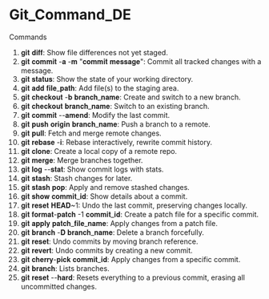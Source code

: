 # Git_Command_DE
Commands


1. 𝐠𝐢𝐭 𝐝𝐢𝐟𝐟: Show file differences not yet staged.
2. 𝐠𝐢𝐭 𝐜𝐨𝐦𝐦𝐢𝐭 -𝐚 -𝐦 "𝐜𝐨𝐦𝐦𝐢𝐭 𝐦𝐞𝐬𝐬𝐚𝐠𝐞": Commit all tracked changes with a message.
3. 𝐠𝐢𝐭 𝐬𝐭𝐚𝐭𝐮𝐬: Show the state of your working directory.
4. 𝐠𝐢𝐭 𝐚𝐝𝐝 𝐟𝐢𝐥𝐞_𝐩𝐚𝐭𝐡: Add file(s) to the staging area.
5. 𝐠𝐢𝐭 𝐜𝐡𝐞𝐜𝐤𝐨𝐮𝐭 -𝐛 𝐛𝐫𝐚𝐧𝐜𝐡_𝐧𝐚𝐦𝐞: Create and switch to a new branch.
6. 𝐠𝐢𝐭 𝐜𝐡𝐞𝐜𝐤𝐨𝐮𝐭 𝐛𝐫𝐚𝐧𝐜𝐡_𝐧𝐚𝐦𝐞: Switch to an existing branch.
7. 𝐠𝐢𝐭 𝐜𝐨𝐦𝐦𝐢𝐭 --𝐚𝐦𝐞𝐧𝐝: Modify the last commit.
8. 𝐠𝐢𝐭 𝐩𝐮𝐬𝐡 𝐨𝐫𝐢𝐠𝐢𝐧 𝐛𝐫𝐚𝐧𝐜𝐡_𝐧𝐚𝐦𝐞: Push a branch to a remote.
9. 𝐠𝐢𝐭 𝐩𝐮𝐥𝐥: Fetch and merge remote changes.
10. 𝐠𝐢𝐭 𝐫𝐞𝐛𝐚𝐬𝐞 -𝐢: Rebase interactively, rewrite commit history.
11. 𝐠𝐢𝐭 𝐜𝐥𝐨𝐧𝐞: Create a local copy of a remote repo.
12. 𝐠𝐢𝐭 𝐦𝐞𝐫𝐠𝐞: Merge branches together.
13. 𝐠𝐢𝐭 𝐥𝐨𝐠 --𝐬𝐭𝐚𝐭: Show commit logs with stats.
14. 𝐠𝐢𝐭 𝐬𝐭𝐚𝐬𝐡: Stash changes for later.
15. 𝐠𝐢𝐭 𝐬𝐭𝐚𝐬𝐡 𝐩𝐨𝐩: Apply and remove stashed changes.
16. 𝐠𝐢𝐭 𝐬𝐡𝐨𝐰 𝐜𝐨𝐦𝐦𝐢𝐭_𝐢𝐝: Show details about a commit.
17. 𝐠𝐢𝐭 𝐫𝐞𝐬𝐞𝐭 𝐇𝐄𝐀𝐃~1: Undo the last commit, preserving changes locally.
18. 𝐠𝐢𝐭 𝐟𝐨𝐫𝐦𝐚𝐭-𝐩𝐚𝐭𝐜𝐡 -1 𝐜𝐨𝐦𝐦𝐢𝐭_𝐢𝐝: Create a patch file for a specific commit.
19. 𝐠𝐢𝐭 𝐚𝐩𝐩𝐥𝐲 𝐩𝐚𝐭𝐜𝐡_𝐟𝐢𝐥𝐞_𝐧𝐚𝐦𝐞: Apply changes from a patch file.
20. 𝐠𝐢𝐭 𝐛𝐫𝐚𝐧𝐜𝐡 -𝐃 𝐛𝐫𝐚𝐧𝐜𝐡_𝐧𝐚𝐦𝐞: Delete a branch forcefully.
21. 𝐠𝐢𝐭 𝐫𝐞𝐬𝐞𝐭: Undo commits by moving branch reference.
22. 𝐠𝐢𝐭 𝐫𝐞𝐯𝐞𝐫𝐭: Undo commits by creating a new commit.
23. 𝐠𝐢𝐭 𝐜𝐡𝐞𝐫𝐫𝐲-𝐩𝐢𝐜𝐤 𝐜𝐨𝐦𝐦𝐢𝐭_𝐢𝐝: Apply changes from a specific commit.
24. 𝐠𝐢𝐭 𝐛𝐫𝐚𝐧𝐜𝐡: Lists branches.
25. 𝐠𝐢𝐭 𝐫𝐞𝐬𝐞𝐭 --𝐡𝐚𝐫𝐝: Resets everything to a previous commit, erasing all uncommitted changes.

